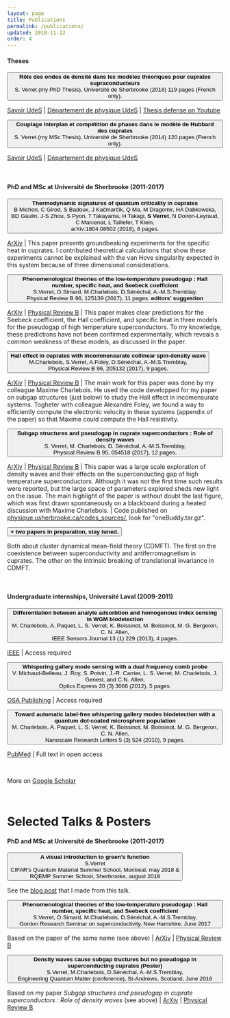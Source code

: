 ```yaml
---
layout: page
title: Publications
permalink: /publications/
updated: 2018-11-22
order: 4
---
```


<body>


<h4>Theses</h4>

<button class="collapsible">
<b>Rôle des ondes de densité dans les modèles théoriques pour cuprates supraconducteurs</b><br>
S. Verret (my PhD Thesis), Université de Sherbrooke (2018) 119 pages (French only).
</button>
<div class="content">
<p class="cp">
  <a href="https://savoirs.usherbrooke.ca/handle/11143/12097">Savoir UdeS</a>
  | <a href="https://www.physique.usherbrooke.ca/pages/en/node/8504">Département de physique UdeS</a>
  | <a href= "https://youtu.be/yXtxbGZ8XJc?t=929"> Thesis defense on Youtube </a>
</p>
</div>
<p></p>

<button class="collapsible">
<b>Couplage interplan et compétition de phases dans le modèle de Hubbard des cuprates</b><br>
S. Verret (my MSc Thesis), Université de Sherbrooke (2014) 120 pages (French only).
</button>
<div class="content">
<p class="cp">
  <a href="https://savoirs.usherbrooke.ca/handle/11143/79">Savoir UdeS</a>
  | <a href="https://www.physique.usherbrooke.ca/pages/en/node/7495">Département de physique UdeS</a>
</p>
</div>
<p></p>

<br>

<h4>PhD and MSc at Université de Sherbrooke (2011-2017)</h4>

<button class="collapsible">
<b>Thermodynamic signatures of quantum criticality in cuprates</b><br>
B Michon, C Girod, S Badoux, J Kačmarčík, Q Ma, M Dragomir, HA Dabkowska, BD Gaulin, J-S Zhou, S Pyon, T Takayama, H Takagi, <b>S Verret</b>, N Doiron-Leyraud, C Marcenat, L Taillefer, T Klein,<br>
arXiv:1804.08502 (2018), 8 pages.
</button>
<div class="content">
<p class="cp">
  <a href="https://arxiv.org/abs/1804.08502">ArXiv</a>
  | This paper presents groundbeaking experiments for the specific heat in cuprates. I contributed theoretical calculations that show these experiments cannot be explained with the van Hove singularity expected in this system because of three dimensional considerations.
</p>
</div>
<p></p>


<button class="collapsible">
<b>Phenomenological theories of the low-temperature pseudogap : Hall number, specific heat, and Seebeck coefficient</b><br>
S.Verret, O.Simard, M.Charlebois, D.Sénéchal, A.-M.S.Tremblay,<br>
Physical Review B 96, 125139 (2017), 11 pages. <b>editors' suggestion</b>
</button>
<div class="content">
<p class="cp">
  <a href="https://arxiv.org/abs/1707.04632">ArXiv</a>
  | <a href="https://journals.aps.org/prb/abstract/10.1103/PhysRevB.96.125139">Physical Review B</a>
  | This paper makes clear predictions for the Seebeck coefficient, the Hall coefficient, and specific heat in three models for the pseudogap of high temperature superconductors. To my knowledge, these predictions have not been confirmed experimentally, which reveals a common weakness of these models, as discussed in the paper.
</p>
</div>
<p></p>

<button class="collapsible">
<b>Hall effect in cuprates with incommensurate collinear spin-density wave</b><br>
M.Charlebois, S.Verret, A.Foley, D.Sénéchal, A.-M.S.Tremblay,<br>
Physical Review B 96, 205132 (2017), 9 pages.
</button>
<div class="content">
<p class="cp">
  <a href="https://arxiv.org/abs/1707.04632">ArXiv</a>
  | <a href="https://journals.aps.org/prb/abstract/10.1103/PhysRevB.96.125139">Physical Review B</a>
  | The main work for this paper was done by my colleague Maxime Charlebois. He used the code developped for my paper on subgap structures (just below) to study the Hall effect in incomensurate systems. Togheter with colleague Alexandre Foley, we found a way to efficiently compute the electronic velocity in these systems (appendix of the paper) so that Maxime could compute the Hall resistivity.
</p>
</div>
<p></p>

<button class="collapsible">
<b>Subgap structures and pseudogap in cuprate superconductors : Role of density waves</b><br>
S. Verret, M. Charlebois, D. Sénéchal, A.-M.S.Tremblay,<br>
Physical Review B 95, 054518 (2017), 12 pages.
</button>
<div class="content">
<p class="cp">
  <a href="https://arxiv.org/abs/1610.01109">ArXiv</a>
  | <a href="https://journals.aps.org/prb/abstract/10.1103/PhysRevB.95.054518">Physical Review B</a>
  | This paper was a large scale exploration of density waves and their effects on the superconducting gap of high temperature superconductors. Although it was not the first time such results were reported, but the large space of parameters explored sheds new light on the issue. The main highlight of the paper is without doubt the last figure, which was first drawn spontaneously on a blackboard during a heated discussion with Maxime Charlebois.
  | Code published on <a href="https://physique.usherbrooke.ca/codes_sources/"> physique.usherbrooke.ca/codes_sources/</a>, look for "oneBuddy.tar.gz".
</p>
</div>
<p></p>


<button class="collapsible">
<b>+ two papers in preparation, stay tuned.</b>
</button>
<div class="content">
<p class="cp">
Both about cluster dynamical mean-field theory (CDMFT). The first on the coexistence between superconductivity and antiferromagnetism in cuprates. The other on the intrinsic breaking of translational invariance in CDMFT.
</p>
</div>
<p></p>

<br>

<h4>Undergraduate internships, Université Laval (2009-2011)</h4>
<button class="collapsible">
<b>Differentiation between analyte adsorbtion and homogenous index sensing in WGM biodetection</b><br>
M. Charlebois, A. Paquet, L. S. Verret, K. Boissinot, M. Boissinot, M. G. Bergeron, C. N. Allen,<br>
IEEE Sensors Journal 13 (1) 229 (2013), 4 pages.
</button>
<div class="content">
<p class="cp">
  <a href="https://ieeexplore.ieee.org/document/6257410">IEEE</a> 
  | Access required
</p>
</div>
<p></p>

<button class="collapsible">
<b>Whispering gallery mode sensing with a dual frequency comb probe</b><br>
V. Michaud-Belleau, J. Roy, S. Potvin, J.-R. Carrier, L. S. Verret, M. Charlebois, J. Genest, and C.N. Allen,<br>
Optics Express 20 (3) 3066 (2012), 5 pages.
</button>
<div class="content">
<p class="cp">
  <a href="https://www.osapublishing.org/oe/abstract.cfm?uri=oe-20-3-3066">OSA Publishing</a>
  | Access required
</p>
</div>
<p></p>

<button class="collapsible">
<b>Toward automatic label-free whispering gallery modes biodetection with a quantum dot-coated microsphere population</b><br>
M. Charlebois, A. Paquet, L. S. Verret, K. Boissinot, M. Boissinot, M. G. Bergeron, C. N. Allen,<br>
Nanoscale Research Letters 5 (3) 524 (2010), 9 pages.
</button>
<div class="content">
<p class="cp">
  <a href="https://www.ncbi.nlm.nih.gov/pmc/articles/PMC2894210/">PubMed</a>
  | Full text in open access
</p>
</div>
<p></p>

<br>

<p>More on <a href="https://scholar.google.ca/citations?hl=en&user=YBaQbjAAAAAJ&view_op=list_works&sortby=pubdate">Google Scholar</a></p>



<br>

<h1 class="post-title">Selected Talks & Posters</h1>

<h4>PhD and MSc at Université de Sherbrooke (2011-2017)</h4>


<button class="collapsible">
<b>A visual introduction to green's function</b><br>
S.Verret<br>
CIFAR's Quantum Material Summer School, Montreal, may 2018 &<br>
RQEMP Summer School, Sherbrooke, august 2018
</button>
<div class="content">
<p class="cp">
  See the <a href="../2018/11/15/visual-greens-functions.html">blog post</a> that I made from this talk.
</p>
</div>
<p></p>

<button class="collapsible">
<b>Phenomenological theories of the low-temperature pseudogap : Hall number, specific heat, and Seebeck coefficient</b><br>
S.Verret, O.Simard, M.Charlebois, D.Sénéchal, A.-M.S.Tremblay,<br>
Gordon Research Seminar on superconductivity, New Hamshire, June 2017
</button>
<div class="content">
<p class="cp">
  Based on the paper of the same name (see above) | <a href="https://arxiv.org/abs/1707.04632">ArXiv</a>
  | <a href="https://journals.aps.org/prb/abstract/10.1103/PhysRevB.96.125139">Physical Review B</a>
</p>
</div>
<p></p>

<button class="collapsible">
<b>Density waves cause subgap tructures but no pseudogap in superconducting cuprates (Poster)</b><br>
S.Verret, M.Charlebois, D.Sénéchal, A.-M.S.Tremblay,<br>
Engineering Quantum Matter (conference), St-Andrews, Scotland, June 2016
</button>
<div class="content">
<p class="cp">
  Based on my paper <i>Subgap structures and pseudogap in cuprate superconductors : Role of density waves</i> (see above) | <a href="https://arxiv.org/abs/1707.04632">ArXiv</a>
  | <a href="https://journals.aps.org/prb/abstract/10.1103/PhysRevB.96.125139">Physical Review B</a>
</p>
</div>
<p></p>







